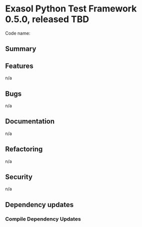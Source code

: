 # Exasol Python Test Framework 0.5.0, released TBD
 
Code name: 

## Summary

## Features

 n/a

## Bugs

 n/a

## Documentation

 n/a

## Refactoring

 n/a

## Security

 n/a

## Dependency updates

### Compile Dependency Updates
